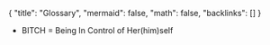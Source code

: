 {
	"title": "Glossary",
	"mermaid": false,
	"math": false,
	"backlinks": []
}

- BITCH = Being In Control of Her(him)self